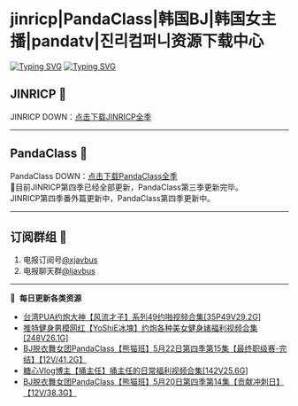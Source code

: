 # jinricp|PandaClass|韩国BJ|韩国女主播|pandatv|진리컴퍼니资源下载中心   
[![Typing SVG](https://readme-typing-svg.herokuapp.com?font=Fira+Code&pause=1000&center=true&vCenter=true&random=true&width=435&lines=所有链接都需要翻墙访问)](https://jinri-cp.neocities.org/free.html)
[![Typing SVG](https://readme-typing-svg.herokuapp.com?font=Fira+Code&pause=1000&center=true&vCenter=true&random=true&width=435&lines=点击进入福利资源下载中心)](https://pandaclass.neocities.org/)
## JINRICP 👋   
JINRICP DOWN：[点击下载JINRICP全季](https://mypikpak.com/s/VODz7HXQoqcX0UrvaXfDtFoPo1)
****
## PandaClass 💯   
PandaClass DOWN：[点击下载PandaClass全季](https://mypikpak.com/s/VOKOTZkoEnkyvCnELVSquM97o1)   
💞目前JINRICP第四季已经全部更新，PandaClass第三季更新完毕。   
JINRICP第四季番外篇更新中，PandaClass第四季更新中。
****
## 订阅群组 🔞
1. 电报订阅号[@xjavbus](https://t.me/xjavbus)
2. 电报聊天群[@ljavbus](https://t.me/ljavbus)
**** 
📕 &nbsp;**每日更新各类资源**
<!-- BLOG-POST-LIST:START -->
- [台湾PUA约炮大神【风流才子】系列49约啪视频合集[35P49V29.2G]](https://fuli.rulel.com/387.html)
- [推特健身男模网红【YoShiE冰塊】约炮各种美女健身婊福利视频合集[248V26.1G]](https://fuli.rulel.com/386.html)
- [BJ脱衣舞女团PandaClass【熊猫班】5月22日第四季第15集【最终职级赛-完结】【12V/41.2G】](https://fuli.rulel.com/385.html)
- [糖心Vlog博主【捅主任】捅主任的日常福利视频合集[142V25.6G]](https://fuli.rulel.com/384.html)
- [BJ脱衣舞女团PandaClass【熊猫班】5月20日第四季第14集【贡献冲刺日】【12V/38.3G】](https://fuli.rulel.com/383.html)
<!-- BLOG-POST-LIST:END -->
